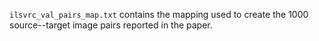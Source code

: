 `ilsvrc_val_pairs_map.txt` contains the mapping used to create the 1000 source--target image pairs reported in the paper.
